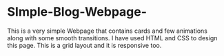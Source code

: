 # SImple-Blog-Webpage-
This is a very simple Webpage that contains cards and few animations along with some smooth transitions. 
I have used HTML and CSS to design this page.
This is a grid layout and it is responsive too.
